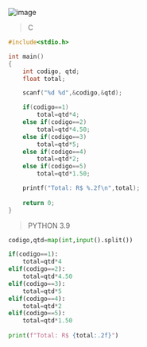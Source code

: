 ![image](https://github.com/lufffe/Beecrowd/assets/90646635/70dea0a8-fd9c-4292-8fd7-2926611ed9f7)

>C
```C
#include<stdio.h>

int main()
{
	int codigo, qtd;
	float total;

	scanf("%d %d",&codigo,&qtd);

	if(codigo==1)
		total=qtd*4;
	else if(codigo==2)
		total=qtd*4.50;
	else if(codigo==3)
		total=qtd*5;
	else if(codigo==4)
		total=qtd*2;
	else if(codigo==5)
		total=qtd*1.50;

	printf("Total: R$ %.2f\n",total);
	
	return 0;
}
```

>PYTHON 3.9
```Python 3.9
codigo,qtd=map(int,input().split())

if(codigo==1):
	total=qtd*4
elif(codigo==2):
	total=qtd*4.50
elif(codigo==3):
	total=qtd*5
elif(codigo==4):
	total=qtd*2
elif(codigo==5):
	total=qtd*1.50
	    
print(f"Total: R$ {total:.2f}")
```

